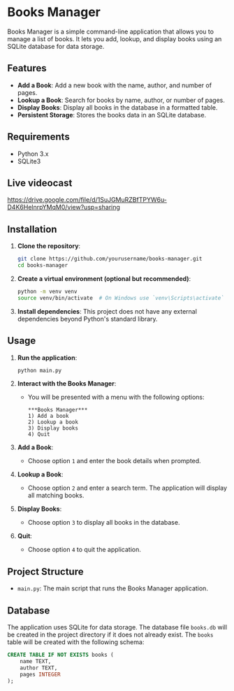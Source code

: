 # Books Manager

Books Manager is a simple command-line application that allows you to manage a list of books. It lets you add, lookup, and display books using an SQLite database for data storage.

## Features

- **Add a Book**: Add a new book with the name, author, and number of pages.
- **Lookup a Book**: Search for books by name, author, or number of pages.
- **Display Books**: Display all books in the database in a formatted table.
- **Persistent Storage**: Stores the books data in an SQLite database.

## Requirements

- Python 3.x
- SQLite3

## Live videocast
https://drive.google.com/file/d/1SuJGMuRZBfTPYW6u-D4K6HelnrpYMqM0/view?usp=sharing

## Installation

1. **Clone the repository**:
    ```sh
    git clone https://github.com/yourusername/books-manager.git
    cd books-manager
    ```

2. **Create a virtual environment (optional but recommended)**:
    ```sh
    python -m venv venv
    source venv/bin/activate  # On Windows use `venv\Scripts\activate`
    ```

3. **Install dependencies**:
    This project does not have any external dependencies beyond Python's standard library.

## Usage

1. **Run the application**:
    ```sh
    python main.py
    ```

2. **Interact with the Books Manager**:
    - You will be presented with a menu with the following options:
        ```
        ***Books Manager***
        1) Add a book
        2) Lookup a book
        3) Display books
        4) Quit
        ```

3. **Add a Book**:
    - Choose option `1` and enter the book details when prompted.

4. **Lookup a Book**:
    - Choose option `2` and enter a search term. The application will display all matching books.

5. **Display Books**:
    - Choose option `3` to display all books in the database.

6. **Quit**:
    - Choose option `4` to quit the application.

## Project Structure

- `main.py`: The main script that runs the Books Manager application.

## Database

The application uses SQLite for data storage. The database file `books.db` will be created in the project directory if it does not already exist. The `books` table will be created with the following schema:

```sql
CREATE TABLE IF NOT EXISTS books (
    name TEXT,
    author TEXT,
    pages INTEGER
);
